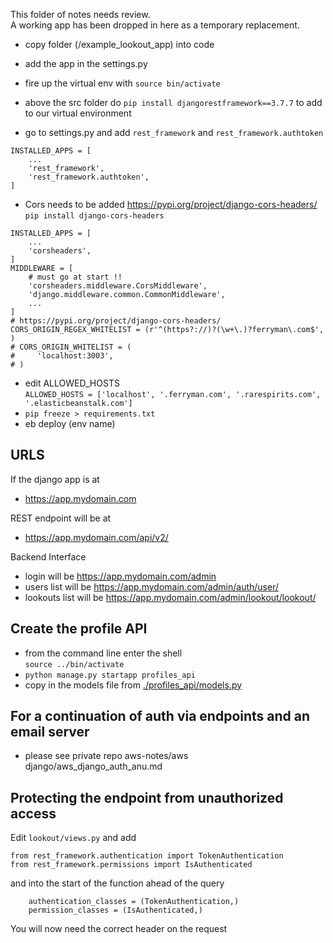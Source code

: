 This folder of notes needs review.<br/>
A working app has been dropped in here as a temporary replacement.

- copy folder (/example_lookout_app) into code
- add the app in the settings.py

- fire up the virtual env with `source bin/activate`
- above the src folder do `pip install djangorestframework==3.7.7` to add to our virtual environment
- go to settings.py and add `rest_framework` and `rest_framework.authtoken`

```
INSTALLED_APPS = [
    ...
    'rest_framework',
    'rest_framework.authtoken',
]
```

- Cors needs to be added https://pypi.org/project/django-cors-headers/<br/>
  `pip install django-cors-headers`<br/>

```
INSTALLED_APPS = [
    ...
    'corsheaders',
]
MIDDLEWARE = [
    # must go at start !!
    'corsheaders.middleware.CorsMiddleware',
    'django.middleware.common.CommonMiddleware',
    ...
]
# https://pypi.org/project/django-cors-headers/
CORS_ORIGIN_REGEX_WHITELIST = (r'^(https?://)?(\w+\.)?ferryman\.com$', )
# CORS_ORIGIN_WHITELIST = (
#     'localhost:3003',
# )
```

- edit ALLOWED_HOSTS<br/>
  `ALLOWED_HOSTS = ['localhost', '.ferryman.com', '.rarespirits.com', '.elasticbeanstalk.com']`
- `pip freeze > requirements.txt`
- eb deploy (env name)


## URLS 

If the django app is at 
- https://app.mydomain.com

REST endpoint will be at 
- https://app.mydomain.com/api/v2/

Backend Interface
- login will be https://app.mydomain.com/admin
- users list will be https://app.mydomain.com/admin/auth/user/
- lookouts list will be https://app.mydomain.com/admin/lookout/lookout/

## Create the profile API
- from the command line enter the shell<br/>
  `source ../bin/activate`
- `python manage.py startapp profiles_api`
- copy in the models file from  <a href="./profiles_api/models.py">./profiles_api/models.py</a>

## For a continuation of auth via endpoints and an email server 
- please see private repo aws-notes/aws django/aws_django_auth_anu.md



## Protecting the endpoint from unauthorized access

Edit `lookout/views.py` and add

```
from rest_framework.authentication import TokenAuthentication
from rest_framework.permissions import IsAuthenticated
```

and into the start of the function ahead of the query

```
    authentication_classes = (TokenAuthentication,)
    permission_classes = (IsAuthenticated,)
```

You will now need the correct header on the request

